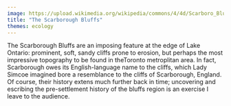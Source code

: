 ```yaml
---
image: https://upload.wikimedia.org/wikipedia/commons/4/4d/Scarboro_Bluffs_in_1909.jpg
title: "The Scarborough Bluffs"
themes: ecology
---
```


The Scarborough Bluffs are an imposing feature at the edge of Lake Ontario: prominent, soft, sandy cliffs prone to erosion, but perhaps the most impressive topography to be found in theToronto metroplitan area. In fact, Scarborough owes its English-language name to the cliffs, which Lady Simcoe imagined bore a resemblance to the cliffs of Scarborough, England.  Of course, their history extens much further back in time; uncovering and escribing the pre-settlement history of the bluffs region is an exercise I leave to the audience. 

